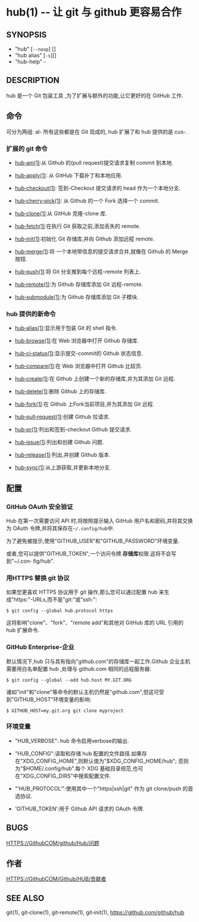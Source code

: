 # hub(1) ‐‐ 让 git 与 github 更容易合作

## SYNOPSIS

- "hub" [`‐‐noop`] <COMMAND> [<OPTIONS>]
- "hub alias" [`‐s`][<shell>]
- "hub-help" ‐ <COMMAND>

## DESCRIPTION

hub 是一个 Git 包装工具 ,为了扩展与额外的功能,让它更好的在 GitHub 工作.

## 命令

可分为两组: al- 所有这些都是在 Git 现成的, hub 扩展了和 hub 提供的是 cus‐.

### 扩展的 git 命令

- [hub‐am(1)](hub‐am.1.zh.md):从 Github 的(pull request)提交请求复制 commit 到本地.

- [hub‐apply(1)](hub‐apply.1.zh.md): 从 GitHub 下载补丁和本地应用.

- [hub‐checkout(1)](hub‐checkout.1.zh.md): 签到-Checkout 提交请求的 head 作为一个本地分支.

- [hub‐cherry‐pick(1)](hub‐cherry‐pick.1.zh.md): 从 Github 的一个 Fork 选择一个 commit.

- [hub‐clone(1)](hub‐clone.1.zh.md):从 GitHub 克隆-clone 库.

- [hub‐fetch(1)](hub‐fetch.1.zh.md):在执行 Git 获取之前,添加丢失的 remote.

- [hub‐init(1)](hub‐init.1.zh.md):初始化 Git 存储库,并向 Github 添加远程 remote.

- [hub‐merge(1)](hub‐merge.1.zh.md):将 一个本地带信息的提交请求合并,就像在 Github 的 Merge 按钮.

- [hub‐push(1)](hub‐push.1.zh.md):将 Git 分支推到每个远程-remote 列表上.

- [hub‐remote(1)](hub‐remote.1.zh.md):为 Github 存储库添加 Git 远程-remote.

- [hub‐submodule(1)](hub‐submodule.1.zh.md):为 Github 存储库添加 Git 子模块.

### hub 提供的新命令

- [hub‐alias(1)](hub‐alias.1.zh.md):显示用于包装 Git 的 shell 指令.

- [hub‐browse(1)](hub‐browse.1.zh.md):在 Web 浏览器中打开 Github 存储库.

- [hub‐ci‐status(1)](hub‐ci‐status.1.zh.md):显示提交-commit的 Github 状态信息.

- [hub‐compare(1)](hub‐compare.1.zh.md):在 Web 浏览器中打开 Github 比较页.

- [hub‐create(1)](hub‐create.1.zh.md):在 Github 上创建一个新的存储库,并为其添加 Git 远程.

- [hub‐delete(1)](hub‐delete.1.zh.md):删除 Github 上的存储库.

- [hub‐fork(1)](hub‐fork.1.zh.md):在 Github 上Fork当前项目,并为其添加 Git 远程.

- [hub‐pull‐request(1)](hub‐pull‐request.1.zh.md):创建 Github 拉请求.

- [hub‐pr(1)](hub‐pr.1.zh.md):列出和签到-checkout Github 提交请求.

- [hub‐issue(1)](hub‐issue.1.zh.md):列出和创建 Github 问题.

- [hub‐release(1)](hub‐release.1.zh.md):列出,并创建 Github 版本.

- [hub‐sync(1)](hub‐sync.1.zh.md):从上游获取,并更新本地分支.

## 配置

### GitHub OAuth 安全验证

Hub 在第一次需要访问 API 时,将按照提示输入 GitHub 用户名和密码,并将其交换为 OAuth 令牌,并将其保存在`~/.config/hub`中.

为了避免被提示,使用"GITHUB_USER"和"GITHUB_PASSWORD"环境变量.

或者,您可以提供"GITHUB_TOKEN",一个访问令牌.**存储库**权限.这将不会写到"~/.con‐
fig/hub".

### 用HTTPS 替换 git 协议

如果您更喜欢 HTTPS 协议用于 git 操作,那么您可以通过配置 hub 来生成"https\:"-URLs,而不是"git:"或"ssh:":

```
$ git config ‐‐global hub.protocol https
```

这将影响"clone"、"fork"、"remote add"和其他对 GitHub 库的 URL 引用的 hub 扩展命令.

### GitHub Enterprise-企业

默认情况下,hub 只与具有指向"github.com"的存储库一起工作.Github 企业主机需要用白名单配置 hub ,处理与 github.com 相同的远程服务器:

```
$ git config ‐‐global ‐‐add hub.host MY.GIT.ORG
```

诸如"init"和"clone"等命令的默认主机仍然是"github.com",但这可受到"GITHUB_HOST"环境变量的影响:

```
$ GITHUB_HOST=my.git.org git clone myproject
```

### 环境变量

- "HUB_VERBOSE": hub 命令启用verbose的输出.

- "HUB_CONFIG":读取和存储 hub 配置的文件路径.如果存在"XDG_CONFIG_HOME",则默认值为"$XDG_CONFIG_HOME/hub"; 否则为"$HOME/.config/hub".每个 XDG 基础目录规范,也可在"XDG_CONFIG_DIRS"中搜索配置文件.

- "‘HUB_PROTOCOL‘":使用其中一个"https|ssh|git" 作为 git clone/push 的首选协议.

- ‘GITHUB_TOKEN‘:用于 Github API 请求的 OAuth 令牌.

## BUGS

[HTTPS://GithubCOM/github/Hub/问题](https://github.com/github/hub/issues)

## 作者

[HTTPS://GithubCOM/Github/HUB/贡献者](https://github.com/github/hub/contributors)

## SEE ALSO

git(1),      git‐clone(1),	git‐remote(1),	     git‐init(1),
https://github.com/github/hub